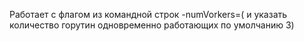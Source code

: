 Работает с флагом из командной строк  -numVorkers=( и указать количество горутин одновременно работающих по умолчанию 3)


